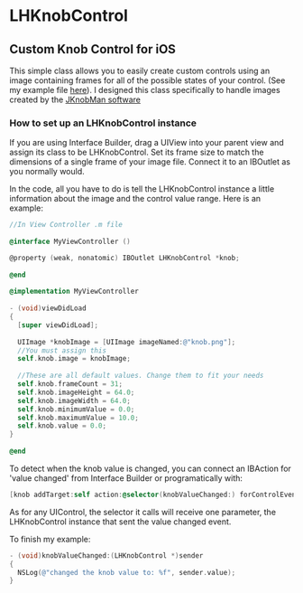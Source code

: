 # LHKnobControl
## Custom Knob Control for iOS

This simple class allows you to easily create custom controls using an image containing frames for all of the possible states of your control.
(See my example file [here](http://files.lukehabermehl.com/docs/wp/knob.png)). I designed this class specifically to handle images created by the
[JKnobMan software](http://www.g200kg.com/en/software/knobman.html)

### How to set up an LHKnobControl instance

If you are using Interface Builder, drag a UIView into your parent view and assign its class to be LHKnobControl. Set its frame size to match
the dimensions of a single frame of your image file. Connect it to an IBOutlet as you normally would.

In the code, all you have to do is tell the LHKnobControl instance a little information about the image and the control value range. Here is an example:

  ```objective-c
  //In View Controller .m file
      
  @interface MyViewController ()
  
  @property (weak, nonatomic) IBOutlet LHKnobControl *knob;
      
  @end
      
  @implementation MyViewController
      
  - (void)viewDidLoad
  {
    [super viewDidLoad];
        
    UIImage *knobImage = [UIImage imageNamed:@"knob.png"];
    //You must assign this
    self.knob.image = knobImage;
    
    //These are all default values. Change them to fit your needs
    self.knob.frameCount = 31;
    self.knob.imageHeight = 64.0;
    self.knob.imageWidth = 64.0;
    self.knob.minimumValue = 0.0;
    self.knob.maximumValue = 10.0;
    self.knob.value = 0.0;
  }
      
  @end
  ```

To detect when the knob value is changed, you can connect an IBAction for 'value changed' from Interface Builder or programatically with:

  ```objective-c
  [knob addTarget:self action:@selector(knobValueChanged:) forControlEvents:UIControlEventValueChanged];
  ```

As for any UIControl, the selector it calls will receive one parameter, the LHKnobControl instance that sent the value changed event.

To finish my example:

  ```objective-c
  - (void)knobValueChanged:(LHKnobControl *)sender
  {
    NSLog(@"changed the knob value to: %f", sender.value);
  }
  ```
  